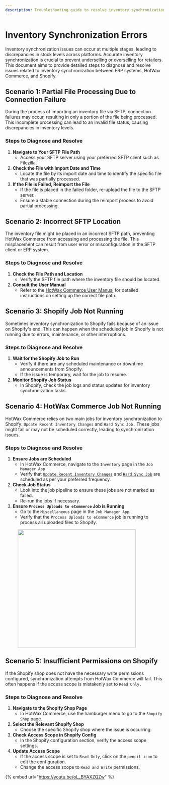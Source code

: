 ```yaml
---
description: Troubleshooting guide to resolve inventory synchronization errors
---
```


# Inventory Synchronization Errors

Inventory synchronization issues can occur at multiple stages, leading to discrepancies in stock levels across platforms. Accurate inventory synchronization is crucial to prevent underselling or overselling for retailers. This document aims to provide detailed steps to diagnose and resolve issues related to inventory synchronization between ERP systems, HotWax Commerce, and Shopify.

## Scenario 1: Partial File Processing Due to Connection Failure

During the process of importing an inventory file via SFTP, connection failures may occur, resulting in only a portion of the file being processed. This incomplete processing can lead to an invalid file status, causing discrepancies in inventory levels.

### Steps to Diagnose and Resolve

1. **Navigate to Your SFTP File Path**
   * Access your SFTP server using your preferred SFTP client such as Filezilla.
2. **Check the File with Import Date and Time**
   * Locate the file by its import date and time to identify the specific file that was partially processed.
3. **If the File is Failed, Reimport the File**
   * If the file is placed in the failed folder, re-upload the file to the SFTP server.
   * Ensure a stable connection during the reimport process to avoid partial processing.

## Scenario 2: Incorrect SFTP Location

The inventory file might be placed in an incorrect SFTP path, preventing HotWax Commerce from accessing and processing the file. This misplacement can result from user error or misconfiguration in the SFTP client or ERP system.

### Steps to Diagnose and Resolve

1. **Check the File Path and Location**
   * Verify the SFTP file path where the inventory file should be located.
2. **Consult the User Manual**
   * Refer to the [HotWax Commerce User Manual](broken-reference) for detailed instructions on setting up the correct file path.

## Scenario 3: Shopify Job Not Running

Sometimes inventory synchronization to Shopify fails because of an issue on Shopify's end. This can happen when the scheduled job in Shopify is not running due to errors, maintenance, or other interruptions.

### Steps to Diagnose and Resolve

1. **Wait for the Shopify Job to Run**
   * Verify if there are any scheduled maintenance or downtime announcements from Shopify.
   * If the issue is temporary, wait for the job to resume.
2. **Monitor Shopify Job Status**
   * In Shopify, check the job logs and status updates for inventory synchronization tasks.

## Scenario 4: HotWax Commerce Job Not Running



HotWax Commerce relies on two main jobs for inventory synchronization to Shopify: `Update Recent Inventory Changes` and `Hard Sync Job.` These jobs might fail or may not be scheduled correctly, leading to synchronization issues.

### Steps to Diagnose and Resolve

1. **Ensure Jobs are Scheduled**
   * In HotWax Commerce, navigate to the `Inventory` page in the `Job Manager App`
   * Verify that [`Update Recent Inventory Changes`](../../job-workflows/inventory.md) and [`Hard Sync Job`](https://docs.hotwax.co/documents/v/retail-operations/workflow/job-workflows/inventory) are scheduled as per your preferred frequency.
2. **Check Job Status**
   * Look into the job pipeline to ensure these jobs are not marked as failed.
   * Re-run the jobs if necessary.
3. **Ensure `Process Uploads to eCommerce` Job is Running**
   * Go to the `Miscellaneous` page in the `Job Manager App`.
   * Verify that the `Process Uploads to eCommerce` job is running to process all uploaded files to Shopify.



<figure><img src="../../.gitbook/assets/Inventory Scnchronization 1.png" alt="" width="375"><figcaption></figcaption></figure>

## Scenario 5: Insufficient Permissions on Shopify

If the Shopify shop does not have the necessary write permissions configured, synchronization attempts from HotWax Commerce will fail. This often happens if the access scope is mistakenly set to `Read Only.`

### Steps to Diagnose and Resolve

1. **Navigate to the Shopify Shop Page**
   * In HotWax Commerce, use the hamburger menu to go to the `Shopify Shop` page.
2. **Select the Relevant Shopify Shop**
   * Choose the specific Shopify shop where the issue is occurring.
3. **Check Access Scope in Shopify Config**
   * In the Shopify configuration section, verify the access scope settings.
4. **Update Access Scope**
   * If the access scope is set to `Read Only`, click on the `pencil icon` to edit the configuration.
   * Change the access scope to `Read and Write` permissions.



{% embed url="https://youtu.be/oL_BYAXZQZw" %}
